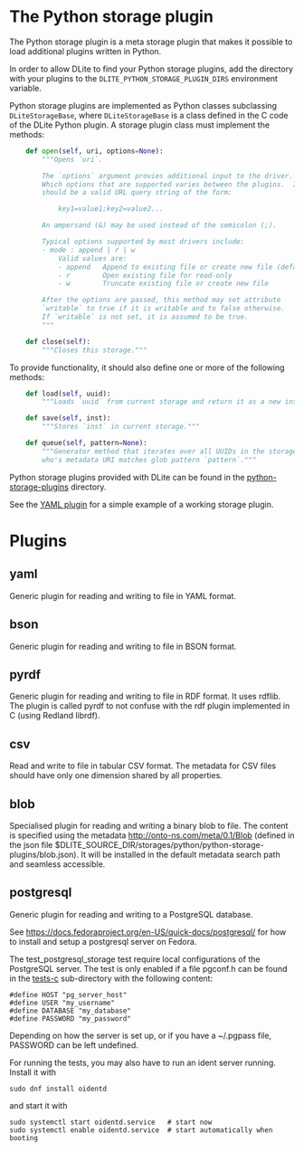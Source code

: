 The Python storage plugin
=========================
The Python storage plugin is a meta storage plugin that makes it
possible to load additional plugins written in Python.

In order to allow DLite to find your Python storage plugins, add the
directory with your plugins to the `DLITE_PYTHON_STORAGE_PLUGIN_DIRS`
environment variable.

Python storage plugins are implemented as Python classes subclassing
`DLiteStorageBase`, where `DLiteStorageBase` is a class defined in the
C code of the DLite Python plugin.  A storage plugin class must
implement the methods:

```python
    def open(self, uri, options=None):
        """Opens `uri`.

        The `options` argument provies additional input to the driver.
        Which options that are supported varies between the plugins.  It
        should be a valid URL query string of the form:

            key1=value1;key2=value2...

        An ampersand (&) may be used instead of the semicolon (;).

        Typical options supported by most drivers include:
        - mode : append | r | w
            Valid values are:
            - append   Append to existing file or create new file (default)
            - r        Open existing file for read-only
            - w        Truncate existing file or create new file

        After the options are passed, this method may set attribute
        `writable` to true if it is writable and to false otherwise.
        If `writable` is not set, it is assumed to be true.
        """

    def close(self):
        """Closes this storage."""
```

To provide functionality, it should also define one or more of the
following methods:

```python
    def load(self, uuid):
        """Loads `uuid` from current storage and return it as a new instance."""

    def save(self, inst):
        """Stores `inst` in current storage."""

    def queue(self, pattern=None):
        """Generator method that iterates over all UUIDs in the storage
        who's metadata URI matches glob pattern `pattern`."""
```

Python storage plugins provided with DLite can be found in the
[python-storage-plugins](python-storage-plugins/) directory.

See the [YAML plugin](python-storage-plugins/yaml_plugin.py) for a
simple example of a working storage plugin.



Plugins
=======

yaml
----
Generic plugin for reading and writing to file in YAML format.


bson
----
Generic plugin for reading and writing to file in BSON format.


pyrdf
-----
Generic plugin for reading and writing to file in RDF format.  It uses
rdflib. The plugin is called pyrdf to not confuse with the rdf plugin
implemented in C (using Redland librdf).


csv
---
Read and write to file in tabular CSV format.  The metadata for CSV
files should have only one dimension shared by all properties.


blob
----
Specialised plugin for reading and writing a binary blob to file.  The
content is specified using the metadata
http://onto-ns.com/meta/0.1/Blob (defined in the json file
$DLITE_SOURCE_DIR/storages/python/python-storage-plugins/blob.json). 
It will be installed in the default metadata search path and seamless
accessible.


postgresql
----------
Generic plugin for reading and writing to a PostgreSQL database.

See https://docs.fedoraproject.org/en-US/quick-docs/postgresql/ for how to
install and setup a postgresql server on Fedora.

The test_postgresql_storage test require local configurations of the
PostgreSQL server.  The test is only enabled if a file pgconf.h can be
found in the [tests-c](tests-c) sub-directory with the following content:

    #define HOST "pg_server_host"
    #define USER "my_username"
    #define DATABASE "my_database"
    #define PASSWORD "my_password"

Depending on how the server is set up, or if you have a ~/.pgpass
file, PASSWORD can be left undefined.

For running the tests, you may also have to run an ident server
running.  Install it with

    sudo dnf install oidentd

and start it with

    sudo systemctl start oidentd.service   # start now
    sudo systemctl enable oidentd.service  # start automatically when booting
